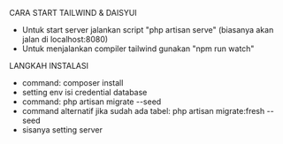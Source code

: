 CARA START TAILWIND & DAISYUI
- Untuk start server jalankan script "php artisan serve" (biasanya akan jalan di localhost:8080)
- Untuk menjalankan compiler tailwind gunakan "npm run watch"

LANGKAH INSTALASI
- command: composer install
- setting env isi credential database
- command: php artisan migrate --seed
- command alternatif jika sudah ada tabel: php artisan migrate:fresh --seed
- sisanya setting server
